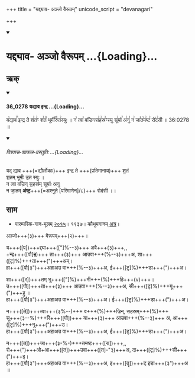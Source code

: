 +++
title = "यद्द्याव- अञ्जो वैरूपम्"
unicode_script = "devanagari"

+++
<div class="js_include" includetitle="false" newlevelforh1="1" unfilled url="/vedAH_sAma/paravastu-saama/devaH/indraH/yad-dyAva-anjo-vairUpam/">
<details open><summary><h1>यद्द्याव- अञ्जो वैरूपम् ...{Loading}...</h1></summary>

## ऋक्



<div class="js_include" includetitle="false" newlevelforh1="3" unfilled="" url="/vedAH_sAma/kauthumam/saMhitA/vishvAsa-prastutiH/1_pUrvArchikaH/3/2/36_0278_yadyAva_indra.md">
<details open><summary><h4>36_0278 यद्याव इन्द्र ...{Loading}...</h4></summary>

य꣡द्याव꣢꣯ इन्द्र ते श꣣त꣢ꣳ श꣣तं꣡ भूमी꣢꣯रु꣣त꣢स्युः । न꣡ त्वा꣢ वज्रिन्त्स꣣ह꣢स्र꣣ꣳस्यु सू꣢र्या꣣ अ꣢नु꣣ न꣢ जा꣣त꣡म꣢ष्ट꣣ रो꣡द꣢सी ॥ 36:0278 ॥

<div class="js_include" newlevelforh1="2" title="विश्वास-शाकल-प्रस्तुतिः" unfilled="" url="/vedAH_Rk/shAkalam/saMhitA/vishvAsa-prastutiH/08/070/05_yaddyAva_indra.md">
<details open><summary><h6>विश्वास-शाकल-प्रस्तुतिः ...{Loading}...</h6></summary>



यद् द्याव +++(=द्यौर्लोकाः)+++ इन्द्र ते +++(प्रतिमानाय)+++ श॒तं  
श॒तम् भूमीः उ॒त स्युः ।  
न त्वा वज्रिन् स॒हस्र॑म् सूर्याः अनु  
न जा॒तम् **अ॑ष्ट॒**+++(=अश्नुते [परिमाणेन]/८)+++ रोद॑सी ।।

</details>
</div>
</details>
</div>

## साम

- पारम्परिक-गान-मूलम् [२०१५](https://sanskritdocuments.org/sites/pssramanujaswamy/AASHEERVACHANA%20SAAMAANI.pdf&sa=D&ust=1542425956261000)। १९३७। कौथुमगानम् [अत्र](https://archive.org/details/SamaVedaSanhitaWithSayanabhashyaVolume2SatyavrataSamasrami1876bis_201804/page/n403)।
<div caption="रामानुजार्यः 1974 " class="audioEmbed" src="https://archive
.org/download/jaiminIya-sAma-gAna-paravastu-tradition-rAmAnuja/yad-dyAva-anjovairUpam.mp3"></div>
<div caption="गोपालार्यः 2015  " class="audioEmbed" src="https://archive
.org/download/jaiminIya-sAma-gAna-paravastu-tradition-gopAla-2015/yad-dyAva-anjovairUpam.mp3"></div>
<div caption="गोपालपवनयोर् अनुवचनम् 2015 1x" class="audioEmbed" src="https://archive
.org/download/jaiminIya-sAma-gAna-paravastu-tradition-anuvachanam-gopAla-pavana-2015/yad-dyAva-anjovairUpam.mp3"></div>
<div caption="गोपालपवनयोर् अनुवचनम् 2015 1.5x" class="audioEmbed" src="https://archive
.org/download/jaiminIya-sAma-gAna-paravastu-tradition-anuvachanam-gopAla-pavana-2015-150p-speed/yad-dyAva-anjovairUpam.mp3"></div>

अञ्जो+++(३)+++ वैरूपम्+++(२)+++।

य+++([प])+++द्द्या+++(["]%--३)+++ अवै+++(३)+++,,  
+न्द्र+++([पौ]~~द्र~~)+++ ता+++(३)+++ आउवा+++(%--३)+++अ, शा+++([टृ]%)+++ता+++(")+++अम्।  
हा+++([पौ]३")+++अहाअउ वा+++(%--३)+++अ, ई+++([टृ]%)+++डा+++(")+++अ।

शा+++([र])+++तम् भू+++(["]%)+++मी+++(%)+++हि+++(v)+++।  
उ+++([पौ])+++ता+++(३)+++ आउवा+++(%--३)+++अ,  सी+++([टृ]%)+++यू+++(")+++हु ।  
हा+++([पौ]३")+++अहाअउ वा+++(%--३)+++अ। ई+++([टृ]%)+++डा+++(")+++अ।

न+++([ते])+++त्वा+++(३%--)+++ व+++(%)+++ज्रिन्, सहस्रम्+++(%)+++  
सू+++(३--%)+++रि+++([पौ])+++ या+++(३)+++ आउवा+++(%--३)+++ अ,  आ+++([टृ]%)+++नू+++(")+++उ।   
हा+++([पौ]३")+++अहाअउ वा+++(%--३)+++अ, ई+++([टृ]%)+++डा+++(")+++अ।

न+++([त])+++जा+++(३-%-)+++तमष्ट+++([रा])+++,,  
रो+++(")+++ओ+आ+++([त])+++उवा+++([त]-"३)+++अ, दा+++([टृ]%)+++सी+++(")+++इ।  
हा+++([पौ]३")+++अहाअउ वा+++(%--३)+++अ, इ+++([तॄ])+++ट् इडा+++(३")+++अ ॥
</details>
</div>